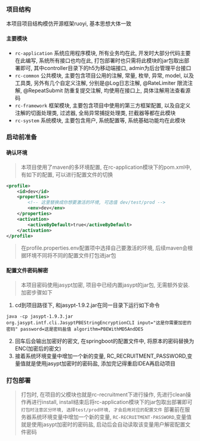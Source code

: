 ### 项目结构
本项目项目结构模仿开源框架ruoyi, 基本思想大体一致
#### 主要模块
* `rc-application` 系统应用程序模块, 所有业务均在此, 开发时大部分代码主要在此编写, 系统所有接口也均在此, 打包部署时也只需将此模块的jar包取出部署即可, 其中controller目录下的h5为移动端接口, admin为后台管理平台接口
* `rc-common` 公共模块, 主要包含项目公用的注解, 常量, 枚举, 异常, model, 以及工具类, 另外有几个自定义注解, 分别是@Log日志注解, @RateLimiter 限流注解, @RepeatSubmit 防重复提交注解, 均使用在接口上, 具体注解用法查看源码
* `rc-framework` 框架模块, 主要包含项目中使用的第三方框架配置, 以及自定义注解的切面处理类, 过滤器, 全局异常捕捉处理类, 拦截器等都在此模块
* `rc-system` 系统模块, 主要包含用户, 系统配置等, 系统基础功能均在此模块
### 启动前准备
#### 确认环境
> 本项目使用了maven的多环境配置, 在rc-application模块下的pom.xml中, 有如下的配置, 可以进行配置文件的切换
```xml
<profile>
    <id>dev</id>
    <properties>
        <!-- 这里替换成你想要激活的环境, 可选值 dev/test/prod -->
        <env>dev</env>
    </properties>
    <activation>
        <activeByDefault>true</activeByDefault>
    </activation>
</profile>
```
> 在profile.properties.env配置项中选择自己要激活的环境, 后续maven会根据环境不同将不同的配置文件打包进jar包
#### 配置文件密码解密
> 本项目密码使用jasypt加密, 项目中已经内置jasypt的jar包, 无需额外安装.
加密步骤如下
1. cd到项目路径下, 和jasypt-1.9.2.jar在同一目录下运行如下命令
```shell
java -cp jasypt-1.9.3.jar org.jasypt.intf.cli.JasyptPBEStringEncryptionCLI input="这是你需要加密的密码" password=这是密码盐值 algorithm=PBEWithMD5AndDES 
```
2. 回车后会输出加密好的密文, 在springboot的配置文件中, 将原本的密码替换为  ENC(加密后的密文)
3. 接着系统环境变量中增加一个新的变量, RC_RECRUITMENT_PASSWORD,变量值就是使用jasypt加密时的密码盐, 添加完记得重启IDEA再启动项目
### 打包部署
> 打包时, 在项目的父模块也就是rc-recruitment下进行操作, 先进行clean操作再进行install, install结束后将rc-application模块下的jar包取出部署即可
`打包时注意区分环境, 选择test/prod环境, 才会启用对应的配置文件`
部署前在服务器系统环境变量中增加一个新的变量, `RC-RECRUITMENT-PASSWORD`,变量值就是使用jasypt加密时的密码盐, 启动后会自动读取该变量用户解密配置文件密码